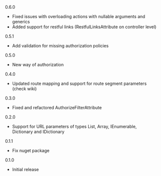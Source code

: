 0.6.0 
- Fixed issues with overloading actions with nullable arguments and generics
- Added support for restful links (RestfulLinksAttribute on controller level)

0.5.1 
- Add validation for missing authorization policies

0.5.0 
- New way of authorization

0.4.0 
- Updated route mapping and support for route segment parameters (check wiki)

0.3.0 
- Fixed and refactored AuthorizeFilterAttribute

0.2.0 
- Support for URL parameters of types List, Array, IEnumerable, Dictionary and IDictionary

0.1.1 
- Fix nuget package

0.1.0 
- Initial release
